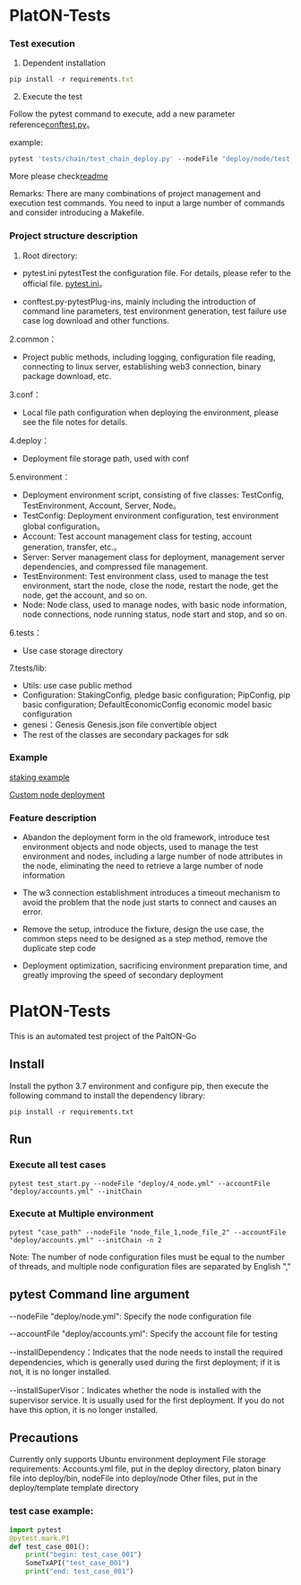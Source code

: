 # PlatON-Tests

### Test execution

1. Dependent installation 

```js
pip install -r requirements.txt
```

2. Execute the test

Follow the pytest command to execute, add a new parameter reference[conftest.py](../conftest.py)。

example: 

```js
pytest 'tests/chain/test_chain_deploy.py' --nodeFile "deploy/node/test_chaininfo.yml" --accountFile "deploy/accounts.yml"
```

More please check[readme](../README.md)

Remarks:
There are many combinations of project management and execution test commands. 
You need to input a large number of commands and consider introducing a Makefile.

### Project structure description

1. Root directory:

+ pytest.ini pytestTest the configuration file. For details, please refer to the official file.
[pytest.ini](https://docs.pytest.org/en/latest/reference.html#configuration-options)。

+ conftest.py-pytestPlug-ins, mainly including the introduction of command line parameters, 
test environment generation, test failure use case log download and other functions.

2.common：

+ Project public methods, including logging, configuration file reading, connecting to linux server, 
establishing web3 connection, binary package download, etc.

3.conf：

+ Local file path configuration when deploying the environment, please see the file notes for details.

4.deploy：

+ Deployment file storage path, used with conf

5.environment：

+ Deployment environment script, consisting of five classes: TestConfig, TestEnvironment, Account, Server, Node。
+ TestConfig: Deployment environment configuration, test environment global configuration。
+ Account: Test account management class for testing, account generation, transfer, etc.。
+ Server: Server management class for deployment, management server dependencies, and compressed file management.
+ TestEnvironment: Test environment class, used to manage the test environment, start the node, close the node, restart the node, get the node, get the account, and so on.
+ Node: Node class, used to manage nodes, with basic node information, node connections, node running status, node start and stop, and so on.

6.tests：

+ Use case storage directory

7.tests/lib:

+ Utils: use case public method
+ Configuration: StakingConfig, pledge basic configuration; PipConfig, pip basic configuration; DefaultEconomicConfig economic model basic configuration
+ genesi：Genesis Genesis.json file convertible object
+ The rest of the classes are secondary packages for sdk


### Example

[staking example](../tests/example/test_staking.py)

[Custom node deployment](../tests/example/test_customize_deploy.py)

### Feature description

+ Abandon the deployment form in the old framework, introduce test environment objects and node objects, used to manage the test environment and nodes, including a large number of node attributes in the node, eliminating the need to retrieve a large number of node information

+ The w3 connection establishment introduces a timeout mechanism to avoid the problem that the node just starts to connect and causes an error.

+ Remove the setup, introduce the fixture, design the use case, the common steps need to be designed as a step method, remove the duplicate step code

+ Deployment optimization, sacrificing environment preparation time, and greatly improving the speed of secondary deployment


# PlatON-Tests
This is an automated test project of the PaltON-Go

## Install
Install the python 3.7 environment and configure pip, then execute the following command to install the dependency library:
```shell script
pip install -r requirements.txt
```

## Run

### Execute all test cases

```shell script
pytest test_start.py --nodeFile "deploy/4_node.yml" --accountFile "deploy/accounts.yml" --initChain
```

### Execute at Multiple environment

```shell script
pytest "case_path" --nodeFile "node_file_1,node_file_2" --accountFile "deploy/accounts.yml" --initChain -n 2
```

Note: The number of node configuration files must be equal to the number of threads, and multiple node configuration files are separated by English ","

## pytest Command line argument

--nodeFile "deploy/node.yml": Specify the node configuration file

--accountFile "deploy/accounts.yml": Specify the account file for testing

--installDependency：Indicates that the node needs to install the required dependencies, which is generally used during the first deployment; if it is not, it is no longer installed.

--installSuperVisor：Indicates whether the node is installed with the supervisor service. It is usually used for the first deployment. If you do not have this option, it is no longer installed.

## Precautions
Currently only supports Ubuntu environment deployment
File storage requirements:
    Accounts.yml file, put in the deploy directory, platon binary file into deploy/bin, nodeFile into deploy/node
    Other files, put in the deploy/template template directory

### test case example:
```python
import pytest
@pytest.mark.P1
def test_case_001():
    print("begin: test_case_001")
    SomeTxAPI("test_case_001")
    print("end: test_case_001")
```


